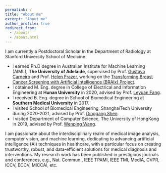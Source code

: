 ```yaml
---
permalink: /
title: "About me"
excerpt: "About me"
author_profile: true
redirect_from: 
  - /about/
  - /about.html
---
```

I am currently a Postdoctoral Scholar in the Department of Radiology at Stanford University School of Medicine.

* I earned Ph.D degree in Australian Institute for Machine Learning (AIML), **The University of Adelaide**, supervised by Prof. <a href="https://www.surrey.ac.uk/people/gustavo-carneiro" target="_blank">Gustavo Carneiro</a> and Prof. <a href="https://www.linkedin.com/in/helen-frazer-027a331a6/?originalSubdomain=au" target="_blank">Helen Frazer</a>, working on the <a href="https://www.svi.edu.au/research/collaborative-programs/braix/" target="_blank">Transforming Breast Cancer Screening with Artificial Intelligence (BRAIx) Project</a>.
* I obtained M. Eng. degree in College of Electrical and Information Engineering at **Hunan University** in 2020, advised by Prof. <a href="https://www.leyuanfang.com/about-me/" target="_blank">Leyuan Fang</a>.
* I received B. Eng. degree in School of Biomedical Engineering at **Southern Medical University** in 2017.
* I visited School of Biomedical Engineering, ShanghaiTech University during 2020-2021, advised by Prof. <a href="https://bme.shanghaitech.edu.cn/bme_en/2021/0205/c8252a85165/page.htm" target="_blank">Dinggang Shen</a>.
* I visited Department of Computer Science, The University of HongKong in 2019, advised by Prof. <a href="https://www.cs.hku.hk/people/academic-staff/wenping" target="_blank">Wenping Wang</a>. 




I am passionate about the interdisciplinary realm of medical image analysis, computer vision, and machine learning, dedicating to advancing artificial intelligence (AI) techniques in healthcare, with a particular focus on creating trustworthy, robust, and data-efficient solutions for medical diagnosis and interventions.
My research work has been published in prestigious journals and conferences, e.g., Nat. Commun., IEEE TPAMI, IEEE TMI, MedIA, CVPR, ICCV, ECCV, MICCAI, etc.






